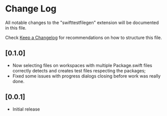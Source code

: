 # Change Log

All notable changes to the "swifttestfilegen" extension will be documented in this file.

Check [Keep a Changelog](http://keepachangelog.com/) for recommendations on how to structure this file.

## [0.1.0]

- Now selecting files on workspaces with multiple Package.swift files correctly detects and creates test files respecting the packages;
- Fixed some issues with progress dialogs closing before work was really done.

## [0.0.1]

- Initial release
